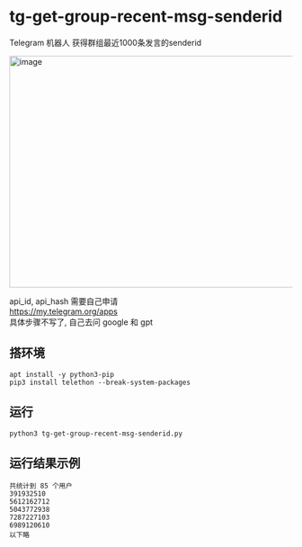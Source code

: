 # tg-get-group-recent-msg-senderid
Telegram 机器人 获得群组最近1000条发言的senderid

<img width="674" height="412" alt="image" src="https://github.com/user-attachments/assets/8e4a8740-d4a1-424a-b0a9-ec00c05db213" />

api_id, api_hash 需要自己申请  
https://my.telegram.org/apps  
具体步骤不写了, 自己去问 google 和 gpt  


## 搭环境
```
apt install -y python3-pip
pip3 install telethon --break-system-packages
```

## 运行
```
python3 tg-get-group-recent-msg-senderid.py
```

## 运行结果示例
```
共统计到 85 个用户
391932510
5612162712
5043772938
7287227103
6989120610
以下略
```

